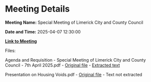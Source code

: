 # Meeting Details

**Meeting Name:** Special Meeting of Limerick City and County Council

**Date and Time:** 2025-04-07 12:30:00

**[Link to Meeting](https://www.limerick.ie/council/whats-on/special-meeting-of-limerick-city-and-county-council-21)**

Files: 

Agenda and Requisition - Special Meeting of Limerick City and County Council - 7th April 2025.pdf - [Original file](https://www.limerick.ie/sites/default/files/media/documents/2025-04/agenda-and-requisition-special-meeting-limerick-city-and-county-council-07.04.2025.pdf) - [Extracted text](./Agenda%20and%20Requisition%20-%20Special%20Meeting%20of%20Limerick%20City%20and%20County%20Council%20-%207th%20April%202025.md)

Presentation on Housing Voids.pdf - [Original file](https://www.limerick.ie/sites/default/files/media/documents/2025-04/presentation-on-housing-voids.pdf) - Text not extracted

